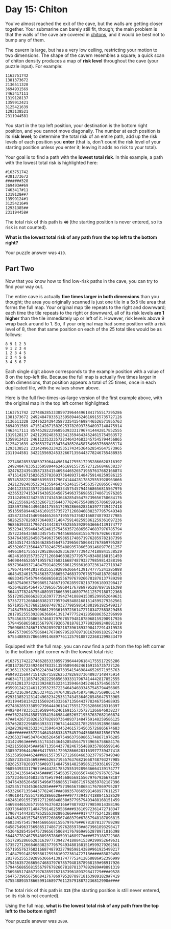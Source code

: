 Day 15: Chiton
==============

You've almost reached the exit of the cave, but the walls are getting closer together. Your submarine can barely still fit, though; the main problem is that the walls of the cave are covered in [chitons](https://en.wikipedia.org/wiki/Chiton), and it would be best not to bump any of them.

The cavern is large, but has a very low ceiling, restricting your motion to two dimensions. The shape of the cavern resembles a square; a quick scan of chiton density produces a map of **risk level** throughout the cave (your puzzle input). For example:

```
1163751742
1381373672
2136511328
3694931569
7463417111
1319128137
1359912421
3125421639
1293138521
2311944581
```

You start in the top left position, your destination is the bottom right position, and you cannot move diagonally. The number at each position is its **risk level**; to determine the total risk of an entire path, add up the risk levels of each position you **enter** (that is, don't count the risk level of your starting position unless you enter it; leaving it adds no risk to your total).

Your goal is to find a path with the **lowest total risk**. In this example, a path with the lowest total risk is highlighted here:

```
#163751742
#381373672
#######328
369493##69
7463417#11
1319128##7
13599124#1
31254216#9
12931385##
231194458#
```

The total risk of this path is **`40`** (the starting position is never entered, so its risk is not counted).

**What is the lowest total risk of any path from the top left to the bottom right?**

Your puzzle answer was `410`.

Part Two
--------

Now that you know how to find low-risk paths in the cave, you can try to find your way out.

The entire cave is actually **five times larger in both dimensions** than you thought; the area you originally scanned is just one tile in a 5x5 tile area that forms the full map. Your original map tile repeats to the right and downward; each time the tile repeats to the right or downward, all of its risk levels **are 1 higher** than the tile immediately up or left of it. However, risk levels above 9 wrap back around to 1. So, if your original map had some position with a risk level of 8, then that same position on each of the 25 total tiles would be as follows:

```
8 9 1 2 3
9 1 2 3 4
1 2 3 4 5
2 3 4 5 6
3 4 5 6 7
```

Each single digit above corresponds to the example position with a value of 8 on the top-left tile. Because the full map is actually five times larger in both dimensions, that position appears a total of 25 times, once in each duplicated tile, with the values shown above.

Here is the full five-times-as-large version of the first example above, with the original map in the top left corner highlighted:

```
1163751742 2274862853338597396444961841755517295286
1381373672 2492484783351359589446246169155735727126
2136511328 3247622439435873354154698446526571955763
3694931569 4715142671582625378269373648937148475914
7463417111 8574528222968563933317967414442817852555
1319128137 2421239248353234135946434524615754563572
1359912421 2461123532357223464346833457545794456865
3125421639 4236532741534764385264587549637569865174
1293138521 2314249632342535174345364628545647573965
2311944581 3422155692453326671356443778246755488935

 22748628533385973964449618417555172952866628316397
 24924847833513595894462461691557357271266846838237
 32476224394358733541546984465265719557637682166874
 47151426715826253782693736489371484759148259586125
 85745282229685639333179674144428178525553928963666
 24212392483532341359464345246157545635726865674683
 24611235323572234643468334575457944568656815567976
 42365327415347643852645875496375698651748671976285
 23142496323425351743453646285456475739656758684176
 34221556924533266713564437782467554889357866599146
 33859739644496184175551729528666283163977739427418
 35135958944624616915573572712668468382377957949348
 43587335415469844652657195576376821668748793277985
 58262537826937364893714847591482595861259361697236
 96856393331796741444281785255539289636664139174777
 35323413594643452461575456357268656746837976785794
 35722346434683345754579445686568155679767926678187
 53476438526458754963756986517486719762859782187396
 34253517434536462854564757396567586841767869795287
 45332667135644377824675548893578665991468977611257
 44961841755517295286662831639777394274188841538529
 46246169155735727126684683823779579493488168151459
 54698446526571955763768216687487932779859814388196
 69373648937148475914825958612593616972361472718347
 17967414442817852555392896366641391747775241285888
 46434524615754563572686567468379767857948187896815
 46833457545794456865681556797679266781878137789298
 64587549637569865174867197628597821873961893298417
 45364628545647573965675868417678697952878971816398
 56443778246755488935786659914689776112579188722368
 55172952866628316397773942741888415385299952649631
 57357271266846838237795794934881681514599279262561
 65719557637682166874879327798598143881961925499217
 71484759148259586125936169723614727183472583829458
 28178525553928963666413917477752412858886352396999
 57545635726865674683797678579481878968159298917926
 57944568656815567976792667818781377892989248891319
 75698651748671976285978218739618932984172914319528
 56475739656758684176786979528789718163989182927419
 67554889357866599146897761125791887223681299833479
```

Equipped with the full map, you can now find a path from the top left corner to the bottom right corner with the lowest total risk:

```
#1637517422274862853338597396444961841755517295286
#3813736722492484783351359589446246169155735727126
#1365113283247622439435873354154698446526571955763
#6949315694715142671582625378269373648937148475914
#4634171118574528222968563933317967414442817852555
#3191281372421239248353234135946434524615754563572
#3599124212461123532357223464346833457545794456865
#1254216394236532741534764385264587549637569865174
#2931385212314249632342535174345364628545647573965
#3119445813422155692453326671356443778246755488935
#2748628533385973964449618417555172952866628316397
#4924847833513595894462461691557357271266846838237
###76224394358733541546984465265719557637682166874
47##1426715826253782693736489371484759148259586125
857#5282229685639333179674144428178525553928963666
242#2392483532341359464345246157545635726865674683
246#######3572234643468334575457944568656815567976
423653274#5347643852645875496375698651748671976285
231424963####5351743453646285456475739656758684176
342215569245###66713564437782467554889357866599146
33859739644496#84175551729528666283163977739427418
35135958944624##6915573572712668468382377957949348
435873354154698##652657195576376821668748793277985
5826253782693736#893714847591482595861259361697236
9685639333179674#444281785255539289636664139174777
3532341359464345####575456357268656746837976785794
3572234643468334575#579445686568155679767926678187
5347643852645875496#756986517486719762859782187396
3425351743453646285####757396567586841767869795287
4533266713564437782467###8893578665991468977611257
449618417555172952866628####9777394274188841538529
462461691557357271266846838#3779579493488168151459
546984465265719557637682166#7487932779859814388196
693736489371484759148259586###93616972361472718347
17967414442817852555392896366####91747775241285888
46434524615754563572686567468379#67857948187896815
46833457545794456865681556797679##6781878137789298
645875496375698651748671976285978##873961893298417
4536462854564757396567586841767869#952878971816398
5644377824675548893578665991468977####579188722368
5517295286662831639777394274188841538#299952649631
5735727126684683823779579493488168151#599279262561
6571955763768216687487932779859814388#961925499217
7148475914825958612593616972361472718#####83829458
28178525553928963666413917477752412858886#52396999
57545635726865674683797678579481878968159#98917926
57944568656815567976792667818781377892989##8891319
756986517486719762859782187396189329841729####9528
564757396567586841767869795287897181639891829#7419
675548893578665991468977611257918872236812998#####
```

The total risk of this path is **`315`** (the starting position is still never entered, so its risk is not counted).

Using the full map, **what is the lowest total risk of any path from the top left to the bottom right?**

Your puzzle answer was `2809`.